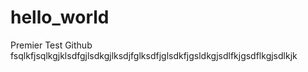 # hello_world
Premier Test Github
fsqlkfjsqlkgjklsdfgjlsdkgjlksdjfglksdfjglsdkfjgsldkgjsdlfkjgsdflkgjsdlkjk
